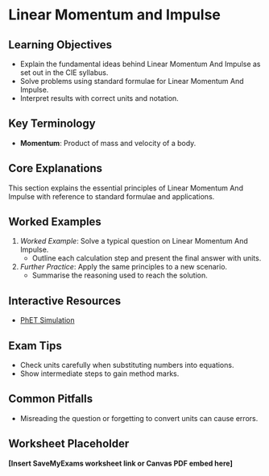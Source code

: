 # Linear Momentum and Impulse

## Learning Objectives
- Explain the fundamental ideas behind Linear Momentum And Impulse as set out in the CIE syllabus.
- Solve problems using standard formulae for Linear Momentum And Impulse.
- Interpret results with correct units and notation.

## Key Terminology
- **Momentum**: Product of mass and velocity of a body.

## Core Explanations
This section explains the essential principles of Linear Momentum And Impulse with reference to standard formulae and applications.

## Worked Examples
1. *Worked Example*: Solve a typical question on Linear Momentum And Impulse.
   - Outline each calculation step and present the final answer with units.
2. *Further Practice*: Apply the same principles to a new scenario.
   - Summarise the reasoning used to reach the solution.

## Interactive Resources
- [PhET Simulation](https://phet.colorado.edu/)

## Exam Tips
- Check units carefully when substituting numbers into equations.
- Show intermediate steps to gain method marks.

## Common Pitfalls
- Misreading the question or forgetting to convert units can cause errors.

## Worksheet Placeholder
**[Insert SaveMyExams worksheet link or Canvas PDF embed here]**
